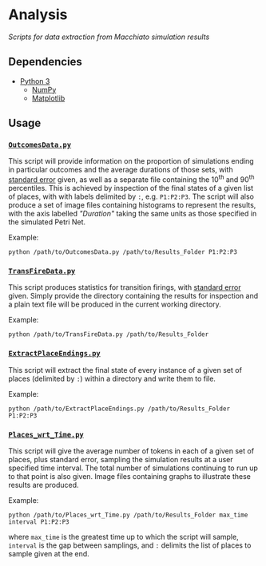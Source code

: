 # Analysis

*Scripts for data extraction from Macchiato simulation results*

## Dependencies

* [Python 3](https://www.python.org/)
  * [NumPy](https://numpy.org/)
  * [Matplotlib](https://matplotlib.org/)

## Usage

### [`OutcomesData.py`](https://github.com/MJWootton-Research/Macchiato/tree/main/Analysis/OutcomesData.py)

This script will provide information on the proportion of simulations ending in particular outcomes and the average durations of those sets, with [standard error](https://en.wikipedia.org/wiki/Standard_error) given, as well as a separate file containing the 10<sup>th</sup> and 90<sup>th</sup> percentiles. This is achieved by inspection of the final states of a given list of places, with with labels delimited by `:`, e.g. `P1:P2:P3`. The script will also produce a set of image files containing histograms to represent the results, with the axis labelled *"Duration"* taking the same units as those specified in the simulated Petri Net.

Example:

```shell
python /path/to/OutcomesData.py /path/to/Results_Folder P1:P2:P3
```

### [`TransFireData.py`](https://github.com/MJWootton-Research/Macchiato/tree/main/Analysis/TransFireData.py)

This script produces statistics for transition firings, with [standard error](https://en.wikipedia.org/wiki/Standard_error) given. Simply provide the directory containing the results for inspection and a plain text file will be produced in the current working directory.

Example:

```shell
python /path/to/TransFireData.py /path/to/Results_Folder
```

### [`ExtractPlaceEndings.py`](https://github.com/MJWootton-Research/Macchiato/tree/main/Analysis/ExtractPlaceEndings.py)

This script will extract the final state of every instance of a given set of places (delimited by `:`) within a directory and write them to file.

Example:

```shell
python /path/to/ExtractPlaceEndings.py /path/to/Results_Folder P1:P2:P3
```

### [`Places_wrt_Time.py`](https://github.com/MJWootton-Research/Macchiato/tree/main/Analysis/Places_wrt_Time.py)

This script will give the average number of tokens in each of a given set of places, plus standard error, sampling the simulation results at a user specified time interval. The total number of simulations continuing to run up to that point is also given. Image files containing graphs to illustrate these results are produced.

Example:

```shell
python /path/to/Places_wrt_Time.py /path/to/Results_Folder max_time interval P1:P2:P3
```

where `max_time` is the greatest time up to which the script will sample, `interval` is the gap between samplings, and `:` delimits the list of places to sample given at the end.

